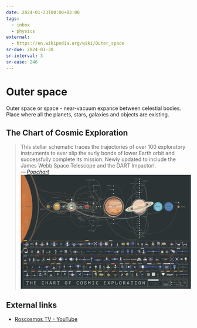 ```yaml
---
date: 2024-01-23T00:00+03:00
tags:
  - inbox
  - physics
external:
  - https://en.wikipedia.org/wiki/Outer_space
sr-due: 2024-01-30
sr-interval: 3
sr-ease: 246
---
```


# Outer space

Outer space or space - near-vacuum expance between celestial bodies. Place where
all the planets, stars, galaxies and objects are existing.

## The Chart of Cosmic Exploration

> This stellar schematic traces the trajectories of over 100 exploratory
> instruments to ever slip the surly bonds of lower Earth orbit and successfully
> complete its mission. Newly updated to include the James Webb Space Telescope
> and the DART Impactor!.\
> — <cite>[Popchart](https://popchart.co/products/the-chart-of-cosmic-exploration)</cite>
![The Chart of Cosmic Exploration](img/ref-Cosmic_Space.webp)

## External links

- [Roscosmos TV - YouTube](https://www.youtube.com/channel/UCOcpUgXosMCIlOsreUfNFiA)
